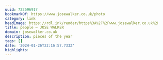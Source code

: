 ```yaml
---
uuid: 722596917
bookmarkOf: https://www.josewalker.co.uk/photo
category: link
headImage: https://rdl.ink/render/https%3A%2F%2Fwww.josewalker.co.uk%2Fphoto
title: people — JOSE WALKER
domain: josewalker.co.uk
description: pieces of the year
tags: []
date: '2024-01-26T22:16:57.733Z'
highlights:
---
```




